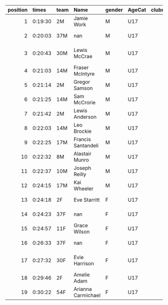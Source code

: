 |   position | times   | team   | Name               | gender   | AgeCat   |   clubnumber | Club name                  | Website                                |
|-----------:|:--------|:-------|:-------------------|:---------|:---------|-------------:|:---------------------------|:---------------------------------------|
|          1 | 0:19:30 | 2M     | Jamie Work         | M        | U17      |            2 | Kilmarnock H&AC            | http://www.kilmarnockharriers.com/     |
|          2 | 0:20:03 | 37M    | nan                | M        | U17      |           37 | Law & District AAC         | http://www.lawaac.co.uk/               |
|          3 | 0:20:43 | 30M    | Lewis McCrae       | M        | U17      |           30 | Greenock Glenpark Harriers | https://greenockglenparkharriers.com/  |
|          4 | 0:21:03 | 14M    | Fraser McIntyre    | M        | U17      |           14 | Ayr Seaforth AC            | https://www.ayrseaforth.co.uk/         |
|          5 | 0:21:14 | 2M     | Gregor Samson      | M        | U17      |            2 | Kilmarnock H&AC            | http://www.kilmarnockharriers.com/     |
|          6 | 0:21:25 | 14M    | Sam McCrorie       | M        | U17      |           14 | Ayr Seaforth AC            | https://www.ayrseaforth.co.uk/         |
|          7 | 0:21:42 | 2M     | Lewis Anderson     | M        | U17      |            2 | Kilmarnock H&AC            | http://www.kilmarnockharriers.com/     |
|          8 | 0:22:03 | 14M    | Leo Brockie        | M        | U17      |           14 | Ayr Seaforth AC            | https://www.ayrseaforth.co.uk/         |
|          9 | 0:22:25 | 17M    | Francis Santandeli | M        | U17      |           17 | Calderglen Harriers        | http://www.calderglenharriers.org.uk/  |
|         10 | 0:22:32 | 8M     | Alastair Munro     | M        | U17      |            8 | Bellahouston Harriers      | http://www.bellahoustonharriers.co.uk/ |
|         11 | 0:22:37 | 10M    | Joseph Reilly      | M        | U17      |           10 | Shettleston Harriers       | http://shettlestonharriers.org.uk/     |
|         12 | 0:24:15 | 17M    | Kai Wheeler        | M        | U17      |           17 | Calderglen Harriers        | http://www.calderglenharriers.org.uk/  |
|         13 | 0:24:18 | 2F     | Eve Starritt       | F        | U17      |            2 | Kilmarnock H&AC            | http://www.kilmarnockharriers.com/     |
|         14 | 0:24:23 | 37F    | nan                | F        | U17      |           37 | Law & District AAC         | http://www.lawaac.co.uk/               |
|         15 | 0:24:57 | 11F    | Grace Wilson       | F        | U17      |           11 | Airdrie Harriers           | http://airdrieharriers.org/            |
|         16 | 0:26:33 | 37F    | nan                | F        | U17      |           37 | Law & District AAC         | http://www.lawaac.co.uk/               |
|         17 | 0:27:32 | 30F    | Evie Harrison      | F        | U17      |           30 | Greenock Glenpark Harriers | https://greenockglenparkharriers.com/  |
|         18 | 0:29:46 | 2F     | Amelie Adam        | F        | U17      |            2 | Kilmarnock H&AC            | http://www.kilmarnockharriers.com/     |
|         19 | 0:30:22 | 54F    | Arianna Carmichael | F        | U17      |           54 | VP-Glasgow                 | https://www.vp-glasgow.com             |